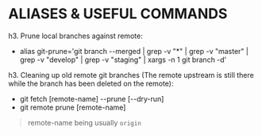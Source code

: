 ALIASES & USEFUL COMMANDS
===

h3. Prune local branches against remote:
+ alias git-prune='git branch --merged | grep -v "\*" | grep -v "master" | grep -v "develop" | grep -v "staging" | xargs -n 1 git branch -d'
  
h3. Cleaning up old remote git branches (The remote upstream is still there while the branch has been deleted on the remote):
+ git fetch [remote-name] --prune [--dry-run]
+ git remote prune [remote-name]

> remote-name being usually `origin`
